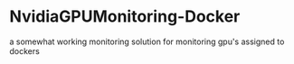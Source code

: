 # NvidiaGPUMonitoring-Docker
a somewhat working monitoring solution for monitoring gpu's assigned to dockers
